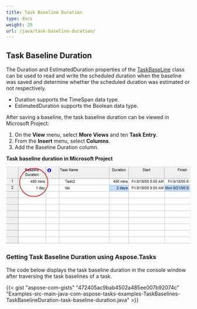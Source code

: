 ```yaml
---
title: Task Baseline Duration
type: docs
weight: 20
url: /java/task-baseline-duration/
---
```


## **Task Baseline Duration**
The Duration and EstimatedDuration properties of the [TaskBaseLine](https://apireference.aspose.com/tasks/java/com.aspose.tasks/TaskBaseLine) class can be used to read and write the scheduled duration when the baseline was saved and determine whether the scheduled duration was estimated or not respectively.

- Duration supports the TimeSpan data type.
- EstimatedDuration supports the Boolean data type.

After saving a baseline, the task baseline duration can be viewed in Microsoft Project:

1. On the **View** menu, select **More Views** and ten **Task Entry**.
2. From the **Insert** menu, select **Columns**.
3. Add the Baseline Duration column.


**Task baseline duration in Microsoft Project** 

![todo:image_alt_text](task-baseline-duration_1.png)
### **Getting Task Baseline Duration using Aspose.Tasks**
The code below displays the task baseline duration in the console window after traversing the task baselines of a task.

{{< gist "aspose-com-gists" "472405ac9bab4502a485ee007b92074c" "Examples-src-main-java-com-aspose-tasks-examples-TaskBaselines-TaskBaselineDuration-task-baseline-duration.java" >}}
